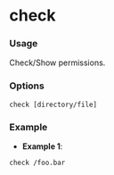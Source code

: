 # check

### Usage
Check/Show permissions.

### Options
```
check [directory/file]
```

### Example
- **Example 1**:
```
check /foo.bar
```